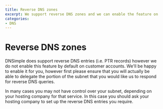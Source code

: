 ```yaml
---
title: Reverse DNS zones
excerpt: We support reverse DNS zones and we can enable the feature on request.
categories:
- DNS
---
```


# Reverse DNS zones

DNSimple does support reverse DNS entries (i.e. PTR records) however we do not enable this feature by default on customer accounts. We'll be happy to enable it for you, however first please ensure that you will actually be able to delegate the portion of the subnet that you would like us to respond for reverse DNS queries.

In many cases you may not have control over your subnet, depending on your hosting company for that service. In this case you should ask your hosting company to set up the reverse DNS entries you require.

